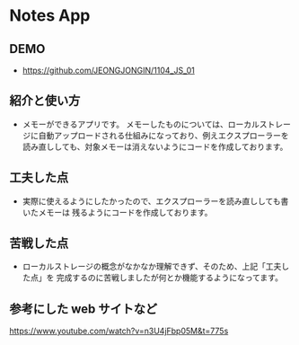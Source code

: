 # Notes App

## DEMO

  - https://github.com/JEONGJONGIN/1104_JS_01

## 紹介と使い方

  - メモーができるアプリです。
    メモーしたものについては、ローカルストレージに自動アップロードされる仕組みになっており、例えエクスプローラーを読み直ししても、対象メモーは消えないようにコードを作成しております。

## 工夫した点

  - 実際に使えるようにしたかったので、エクスプローラーを読み直ししても書いたメモーは
    残るようにコードを作成しております。

## 苦戦した点

  - ローカルストレージの概念がなかなか理解できず、そのため、上記「工夫した点」を
    完成するのに苦戦しましたが何とか機能するようになってます。


## 参考にした web サイトなど
  https://www.youtube.com/watch?v=n3U4jFbp05M&t=775s